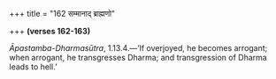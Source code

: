 +++
title = "162 सम्मानाद् ब्राह्मणो"

+++
**(verses 162-163)**

*Āpastamba-Dharmasūtra*, 1.13.4.—‘If overjoyed, he becomes arrogant;
when arrogant, he transgresses Dharma; and transgression of Dharma leads
to hell.’
